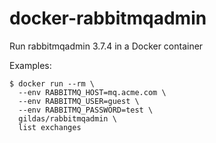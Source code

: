 # docker-rabbitmqadmin
Run rabbitmqadmin 3.7.4 in a Docker container

Examples:

```
$ docker run --rm \
  --env RABBITMQ_HOST=mq.acme.com \
  --env RABBITMQ_USER=guest \
  --env RABBITMQ_PASSWORD=test \
  gildas/rabbitmqadmin \
  list exchanges
```
